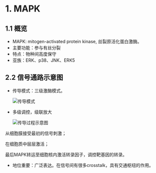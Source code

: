 # 1. MAPK

## 1.1 概览

- MAPK: mitogen-activated protein kinase, 丝裂原活化蛋白激酶。
- 主要功能：参与有丝分裂
- 特点：物种间高度保守
- 亚族：ERK、p38、JNK、ERK5

## 2.2  信号通路示意图

- 传导模式：三级激酶模式。

  ![传导模式](https://gitee.com/joy_thestraydog/typora/raw/master/img/image-20211125212842429.png)

- 多级调控，级联放大

  ![传导过程示意图](https://gitee.com/joy_thestraydog/typora/raw/master/img/image-20211125214233457.png)

从细胞膜接受最初的信号刺激；

在细胞质中层层激活；

最后MAPK转运至细胞核内激活转录因子，调控靶基因的转录。

- 地位重要：广泛表达。在信号间有很多crosstalk，具有交通枢纽的作用。